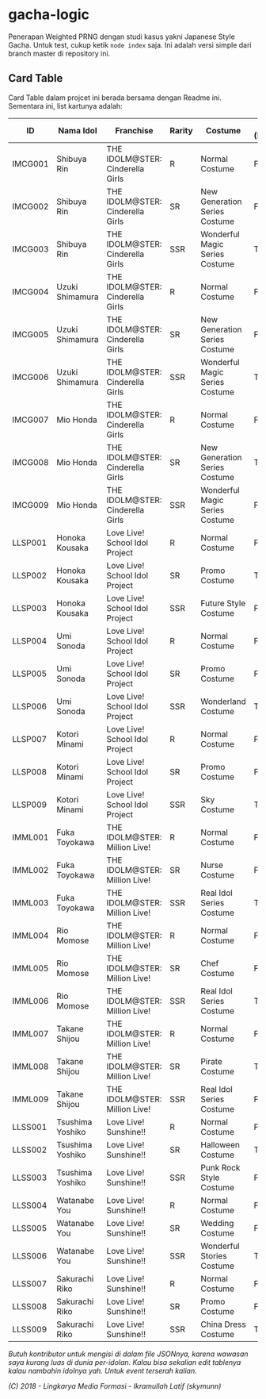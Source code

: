 # gacha-logic
Penerapan Weighted PRNG dengan studi kasus yakni Japanese Style Gacha. Untuk test, cukup ketik `node index` saja. Ini adalah versi simple dari branch master di repository ini.

## Card Table
Card Table dalam projcet ini berada bersama dengan Readme ini. Sementara ini, list kartunya adalah:

ID | Nama Idol | Franchise | Rarity | Costume | Event (Boolean)
-- | --------- | --------- | ------ | ------- | ---------------
IMCG001 | Shibuya Rin | THE IDOLM@STER: Cinderella Girls | R | Normal Costume | False
IMCG002 | Shibuya Rin | THE IDOLM@STER: Cinderella Girls | SR | New Generation Series Costume | False
IMCG003 | Shibuya Rin | THE IDOLM@STER: Cinderella Girls | SSR | Wonderful Magic Series Costume | True
IMCG004 | Uzuki Shimamura | THE IDOLM@STER: Cinderella Girls | R | Normal Costume | False
IMCG005 | Uzuki Shimamura | THE IDOLM@STER: Cinderella Girls | SR | New Generation Series Costume | False
IMCG006 | Uzuki Shimamura | THE IDOLM@STER: Cinderella Girls | SSR | Wonderful Magic Series Costume | True
IMCG007 | Mio Honda | THE IDOLM@STER: Cinderella Girls | R | Normal Costume | False
IMCG008 | Mio Honda | THE IDOLM@STER: Cinderella Girls | SR | New Generation Series Costume | True
IMCG009 | Mio Honda | THE IDOLM@STER: Cinderella Girls | SSR | Wonderful Magic Series Costume | False
LLSP001 | Honoka Kousaka | Love Live! School Idol Project | R | Normal Costume | False
LLSP002 | Honoka Kousaka | Love Live! School Idol Project | SR | Promo Costume | True
LLSP003 | Honoka Kousaka | Love Live! School Idol Project | SSR | Future Style Costume | False
LLSP004 | Umi Sonoda | Love Live! School Idol Project | R | Normal Costume | False
LLSP005 | Umi Sonoda | Love Live! School Idol Project | SR | Promo Costume | False
LLSP006 | Umi Sonoda | Love Live! School Idol Project | SSR | Wonderland Costume | True
LLSP007 | Kotori Minami | Love Live! School Idol Project | R | Normal Costume | False
LLSP008 | Kotori Minami | Love Live! School Idol Project | SR | Promo Costume | False
LLSP009 | Kotori Minami | Love Live! School Idol Project | SSR | Sky Costume | True
IMML001 | Fuka Toyokawa | THE IDOLM@STER: Million Live! | R | Normal Costume | False
IMML002 | Fuka Toyokawa | THE IDOLM@STER: Million Live! | SR | Nurse Costume | False
IMML003 | Fuka Toyokawa | THE IDOLM@STER: Million Live! | SSR | Real Idol Series Costume | True
IMML004 | Rio Momose | THE IDOLM@STER: Million Live! | R | Normal Costume | False
IMML005 | Rio Momose | THE IDOLM@STER: Million Live! | SR | Chef Costume | False
IMML006 | Rio Momose | THE IDOLM@STER: Million Live! | SSR | Real Idol Series Costume | True
IMML007 | Takane Shijou | THE IDOLM@STER: Million Live! | R | Normal Costume | False
IMML008 | Takane Shijou | THE IDOLM@STER: Million Live! | SR | Pirate Costume | True
IMML009 | Takane Shijou | THE IDOLM@STER: Million Live! | SSR | Real Idol Series Costume | False
LLSS001 | Tsushima Yoshiko | Love Live! Sunshine!! | R | Normal Costume | False
LLSS002 | Tsushima Yoshiko | Love Live! Sunshine!! | SR | Halloween Costume | True
LLSS003 | Tsushima Yoshiko | Love Live! Sunshine!! | SSR | Punk Rock Style Costume | False
LLSS004 | Watanabe You | Love Live! Sunshine!! | R | Normal Costume | False
LLSS005 | Watanabe You | Love Live! Sunshine!! | SR | Wedding Costume | False
LLSS006 | Watanabe You | Love Live! Sunshine!! | SSR | Wonderful Stories Costume | True
LLSS007 | Sakurachi Riko | Love Live! Sunshine!! | R | Normal Costume | False
LLSS008 | Sakurachi Riko | Love Live! Sunshine!! | SR | Promo Costume | False
LLSS009 | Sakurachi Riko | Love Live! Sunshine!! | SSR | China Dress Costume | True

*Butuh kontributor untuk mengisi di dalam file JSONnya, karena wawasan saya kurang luas di dunia per-idolan. Kalau bisa sekalian edit tablenya kalau nambahin idolnya yah. Untuk event terserah kalian.*

*(C) 2018 - Lingkarya Media Formasi - Ikramullah Latif (skymunn)*